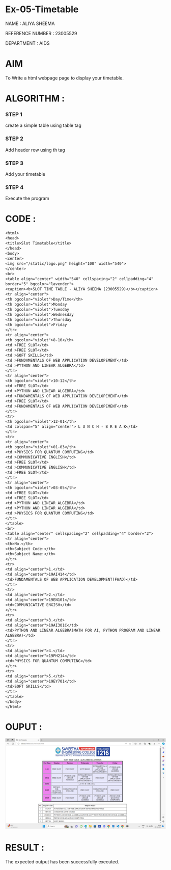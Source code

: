 # Ex-05-Timetable

NAME : ALIYA SHEEMA

REFERENCE NUMBER : 23005529

DEPARTMENT : AIDS
# AIM
To Write a html webpage page to display your timetable.

# ALGORITHM :
### STEP 1
create a simple table using table tag
### STEP 2
Add header row using th tag
### STEP 3
Add your timetable
### STEP 4
Execute the program

# CODE :  
```
<html>
<head>
<title>Slot Timetable</title>
</head>
<body>
<center>
<img src="/static/logo.png" height="100" width="540">
</center>
<br>
<table align="center" width="540" cellspacing="2" cellpadding="4" border="5" bgcolor="lavender">
<caption><b>SLOT TIME TABLE - ALIYA SHEEMA (23005529)</b></caption>
<tr align="center">
<th bgcolor="violet">Day/Time</th>
<th bgcolor="violet">Monday
<th bgcolor="violet">Tuesday
<th bgcolor="violet">Wednesday
<th bgcolor="violet">Thursday
<th bgcolor="violet">Friday
</tr>
<tr align="center">
<th bgcolor="violet">8-10</th>
<td >FREE SLOT</td>
<td >FREE SLOT</td>
<td >SOFT SKILLS</td>
<td >FUNDAMENTALS OF WEB APPLICATION DEVELOPEMENT</td>
<td >PYTHON AND LINEAR ALGEBRA</td>
</tr>
<tr align="center">
<th bgcolor="violet">10-12</th>
<td >FRRE SLOT</td>
<td >PYTHON AND LINEAR ALGEBRA</td>
<td >FUNDAMENTALS OF WEB APPLICATION DEVELOPEMENT</td>
<td >FREE SLOT</td>
<td >FUNDAMENTALS OF WEB APPLICATION DEVELOPEMENT</td>
</tr>
<tr>
<th bgcolor="violet">12-01</th>
<td colspan="5" align="center"> L U N C H - B R E A K</td>
</tr>
<tr>
<tr align="center">
<th bgcolor="violet">01-03</th>
<td >PHYSICS FOR QUANTUM COMPUTING</td>
<td >COMMUNICATIVE ENGLISH</td>
<td >FREE SLOT</td>
<td >COMMUNICATIVE ENGLISH</td>
<td >FREE SLOT</td>
</tr>
<tr align="center">
<th bgcolor="violet">03-05</th>
<td >FREE SLOT</td>
<td >FREE SLOT</td>
<td >PYTHON AND LINEAR ALGEBRA</td>
<td >PYTHON AND LINEAR ALGEBRA</td>
<td >PHYSICS FOR QUANTUM COMPUTING</td>
</tr>
</table>
<br>
<table align="center" cellspacing="2" cellpadding="4" border="2">
<tr align="center">
<th>No.</th>
<th>Subject Code:</th>
<th>Subject Name:</th>
</tr>
<tr>
<td align="center">1.</td>
<td align="center">19AI414</td>
<td>FUNDAMENTALS OF WEB APPLICATION DEVELOPMENT(FWAD)</td>
</tr>
<tr>
<td align="center">2.</td>
<td align="center">19EN101</td>
<td>COMMUNICATIVE ENGISH</td>
</tr>
<tr>
<td align="center">3.</td>
<td align="center">19AI301C</td>
<td>PYTHON AND LINEAR ALGEBRA(MATH FOR AI, PYTHON PROGRAM AND LINEAR ALGEBRA)</td>
</tr>
<tr>
<td align="center">4.</td>
<td align="center">19PH214</td>
<td>PHYSICS FOR QUANTUM COMPUTING</td>
</tr>
<tr>
<td align="center">5.</td>
<td align="center">19EY701</td>
<td>SOFT SKILLS</td>
</tr>
</table>
</body>
</html>

```
# OUPUT :

![Alt text](/output.png)


# RESULT :
The expected output has been successfully executed.
